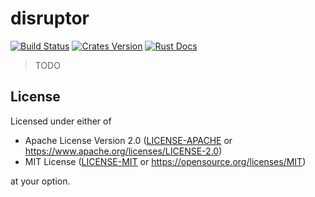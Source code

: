 # disruptor

[![Build Status][build-badge]][build-status]
[![Crates Version][crates-badge]][crates-url]
[![Rust Docs][docs-badge]][docs-url]

> TODO

## License

Licensed under either of

- Apache License Version 2.0 ([LICENSE-APACHE](license-apache) or <https://www.apache.org/licenses/LICENSE-2.0>)
- MIT License ([LICENSE-MIT](license-mit) or <https://opensource.org/licenses/MIT>)

at your option.

[build-badge]: https://img.shields.io/travis/airt/disruptor-rs.svg
[build-status]: https://travis-ci.org/airt/disruptor-rs
[crates-badge]: https://img.shields.io/crates/v/disruptor.svg
[crates-url]: https://crates.io/crates/disruptor
[docs-badge]: https://docs.rs/disruptor/badge.svg
[docs-url]: https://docs.rs/disruptor

